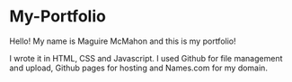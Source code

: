 # My-Portfolio
 
Hello! My name is Maguire McMahon and this is my portfolio!

I wrote it in HTML, CSS and Javascript.
I used Github for file management and upload, Github pages for hosting and Names.com for my domain.
